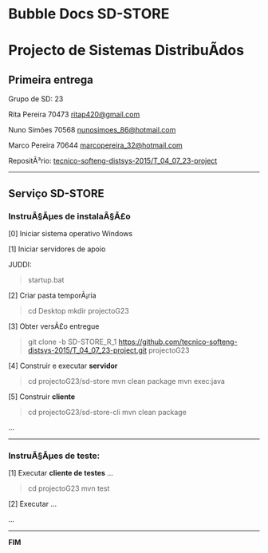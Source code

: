 # Bubble Docs SD-STORE
# Projecto de Sistemas DistribuÃ­dos #

## Primeira entrega ##

Grupo de SD: 23

Rita Pereira 70473 ritap420@gmail.com

Nuno Simões  70568	nunosimoes_86@hotmail.com

Marco Pereira 70644 marcopereira_32@hotmail.com


RepositÃ³rio:
[tecnico-softeng-distsys-2015/T_04_07_23-project](https://github.com/tecnico-softeng-distsys-2015/T_04_07_23-project/)


-------------------------------------------------------------------------------

## Serviço SD-STORE 

### InstruÃ§Ãµes de instalaÃ§Ã£o 

[0] Iniciar sistema operativo
 Windows

[1] Iniciar servidores de apoio

JUDDI:
> startup.bat

[2] Criar pasta temporÃ¡ria

> cd Desktop
> mkdir projectoG23

[3] Obter versÃ£o entregue

> git clone -b SD-STORE_R_1 https://github.com/tecnico-softeng-distsys-2015/T_04_07_23-project.git projectoG23

[4] Construir e executar **servidor**

> cd projectoG23/sd-store
> mvn clean package 
> mvn exec:java


[5] Construir **cliente**

> cd projectoG23/sd-store-cli
> mvn clean package

...


-------------------------------------------------------------------------------

### InstruÃ§Ãµes de teste: ###


[1] Executar **cliente de testes** ...

> cd projectoG23
> mvn test


[2] Executar ...



...


-------------------------------------------------------------------------------
**FIM**